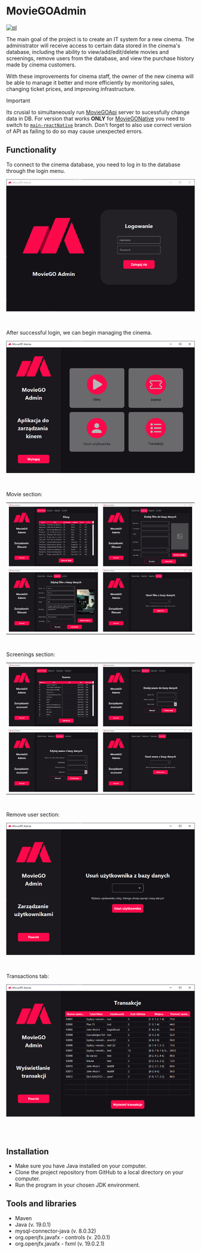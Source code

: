 # MovieGOAdmin

[![pl](https://img.shields.io/badge/lang-pl-red.svg)](README-PL.md)

The main goal of the project is to create an IT system for a new cinema. The administrator will receive access to certain data stored in the cinema's database, including the ability to view/add/edit/delete movies and screenings, remove users from the database, and view the purchase history made by cinema customers.

With these improvements for cinema staff, the owner of the new cinema will be able to manage it better and more efficiently by monitoring sales, changing ticket prices, and improving infrastructure.

> [!IMPORTANT]
> Its crusial to simultaneously run [MovieGOApi](https://github.com/EagleBlood/MovieGOApi) server to sucessfully change data in DB.
> For version that works **ONLY** for [MovieGONative](https://github.com/EagleBlood/MovieGONative) you need to switch to [```main-reactNative```](https://github.com/EagleBlood/MovieGOAdmin/tree/main-reactNative) branch. Don't forget to also use correct version of API as failing to do so may cause unexpected errors.

## Functionality

To connect to the cinema database, you need to log in to the database through the login menu.<br>
<p align="center">
  <img src="https://github.com/EagleBlood/MovieGOAdmin/blob/main/imgs/1.PNG" alt="Ekran logowania" />
</p>
<br>


After successful login, we can begin managing the cinema.<br>
<p align="center">
  <img src="https://github.com/EagleBlood/MovieGOAdmin/blob/main/imgs/2.PNG" alt="Menu główne" />
</p>
<br>


Movie section:<br>
<table>
  <tr>
    <td align="center"><img src="https://github.com/EagleBlood/MovieGOAdmin/blob/main/imgs/3.PNG" alt="Zakładka do wyświetlania filmów"/></td>
    <td align="center"><img src="https://github.com/EagleBlood/MovieGOAdmin/blob/main/imgs/4.PNG" alt="Zakładka do dodawania nowego filmu"/></td>
  </tr>
  <tr>
    <td align="center"><img src="https://github.com/EagleBlood/MovieGOAdmin/blob/main/imgs/5.PNG" alt="Ekran edycji istniejącego filmu" /></td>
    <td align="center"><img src="https://github.com/EagleBlood/MovieGOAdmin/blob/main/imgs/6.PNG" alt="Zakładka do usuwania filmów" /></td>
  </tr>
</table>
<br>


Screenings section:<br>
<table>
  <tr>
    <td align="center"><img src="https://github.com/EagleBlood/MovieGOAdmin/blob/main/imgs/7.PNG" alt="Zakładka do wyświetlania seansów" /></td>
    <td align="center"><img src="https://github.com/EagleBlood/MovieGOAdmin/blob/main/imgs/8.PNG" alt="Zakładka do dodawania seansów" /></td>
  </tr>
  <tr>
    <td align="center"><img src="https://github.com/EagleBlood/MovieGOAdmin/blob/main/imgs/9.PNG" alt="Ekran edycji seansów" /></td>
    <td align="center"><img src="https://github.com/EagleBlood/MovieGOAdmin/blob/main/imgs/10.PNG" alt="Zakładka do usuwania seansów" /></td>
  </tr>
</table>
<br>

Remove user section:<br>
<p align="center">
  <img src="https://github.com/EagleBlood/MovieGOAdmin/blob/main/imgs/11.PNG" alt="Ekran do usuwania użytkowników" />
</p>
<br>


Transactions tab:<br>
<p align="center">
  <img src="https://github.com/EagleBlood/MovieGOAdmin/blob/main/imgs/12.PNG" alt="Ekran do wyświetlania transkacji użytkowników" />
</p>
<br>
<br>



## Installation
- Make sure you have Java installed on your computer.
- Clone the project repository from GitHub to a local directory on your computer.
- Run the program in your chosen JDK environment.

## Tools and libraries
* Maven
* Java (v. 19.0.1)
* mysql-connector-java (v. 8.0.32)
* org.openjfx.javafx - controls (v. 20.0.1)
* org.openjfx.javafx - fxml (v. 19.0.2.1)

